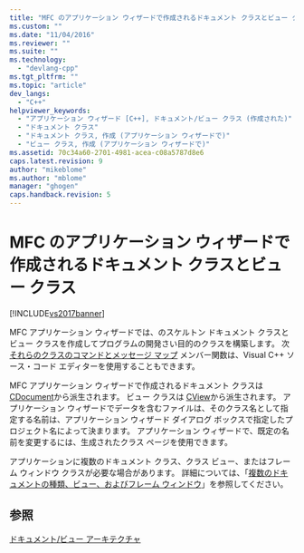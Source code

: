 ```yaml
---
title: "MFC のアプリケーション ウィザードで作成されるドキュメント クラスとビュー クラス | Microsoft Docs"
ms.custom: ""
ms.date: "11/04/2016"
ms.reviewer: ""
ms.suite: ""
ms.technology: 
  - "devlang-cpp"
ms.tgt_pltfrm: ""
ms.topic: "article"
dev_langs: 
  - "C++"
helpviewer_keywords: 
  - "アプリケーション ウィザード [C++], ドキュメント/ビュー クラス (作成された)"
  - "ドキュメント クラス"
  - "ドキュメント クラス, 作成 (アプリケーション ウィザードで)"
  - "ビュー クラス, 作成 (アプリケーション ウィザードで)"
ms.assetid: 70c34a60-2701-4981-acea-c08a5787d8e6
caps.latest.revision: 9
author: "mikeblome"
ms.author: "mblome"
manager: "ghogen"
caps.handback.revision: 5
---
```

# MFC のアプリケーション ウィザードで作成されるドキュメント クラスとビュー クラス
[!INCLUDE[vs2017banner](../assembler/inline/includes/vs2017banner.md)]

MFC アプリケーション ウィザードでは、のスケルトン ドキュメント クラスとビュー クラスを作成してプログラムの開発さい目的のクラスを構築します。  次 [それらのクラスのコマンドとメッセージ マップ](../Topic/Mapping%20Messages%20to%20Functions.md) メンバー関数は、Visual C\+\+ ソース・コード エディターを使用することもできます。  
  
 MFC アプリケーション ウィザードで作成されるドキュメント クラスは [CDocument](../Topic/CDocument%20Class.md)から派生されます。  ビュー クラスは [CView](../Topic/CView%20Class.md)から派生されます。  アプリケーション ウィザードでデータを含むファイルは、そのクラス名として指定する名前は、アプリケーション ウィザード ダイアログ ボックスで指定したプロジェクト名によって決まります。  アプリケーション ウィザードで、既定の名前を変更するには、生成されたクラス ページを使用できます。  
  
 アプリケーションに複数のドキュメント クラス、クラス ビュー、またはフレーム ウィンドウ クラスが必要な場合があります。  詳細については、「[複数のドキュメントの種類、ビュー、およびフレーム ウィンドウ](../mfc/multiple-document-types-views-and-frame-windows.md)」を参照してください。  
  
## 参照  
 [ドキュメント\/ビュー アーキテクチャ](../Topic/Document-View%20Architecture.md)